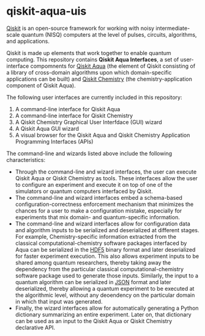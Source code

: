 # qiskit-aqua-uis
[Qiskit](https://github.com/Qiskit/qiskit) is an open-source framework for working with noisy intermediate-scale quantum
(NISQ) computers at the level of pulses, circuits, algorithms, and applications.

Qiskit is made up elements that work together to enable quantum computing. This repository contains **Qiskit Aqua Interfaces**,
a set of user-interface compomnents for [Qiskit Aqua](https://github.com/Qiskit/qiskit-aqua) (the element of Qiskit consisting
of a library of cross-domain algorithms upon which domain-specific applications can be
built) and [Qiskit Chemistry](https://github.com/Qiskit/qiskit-chemistry) (the chemistry-application component of
Qiskit Aqua).

The following user interfaces are currently included in this repository:
1. A command-line interface for Qiskit Aqua
2. A command-line interface for Qiskit Chemistry
3. A Qiskit Chemistry Graphical User Interfdace (GUI) wizard
4. A Qiskit Aqua GUI wizard
5. A visual browser for the Qiskit Aqua and Qiskit Chemistry Application Programming Interfaces (APIs)

The command-line and wizards listed above include the following characteristics:
- Through the command-line and wizard interfaces, the user can execute Qiskit Aqua or Qiskit Chemistry as tools.  These
interfaces allow the user to configure an experiment and execute it on top of one of the simulators or quantum computers
interfaced by Qiskit.
- The command-line and wizard interfaces embed a schema-based configuration-correctness enforcement mechanism that
minimizes the chances for a user to make a configuration mistake, especially for experiments that mix domain- and
quantum-specific information.
- The command-line and wizard interfaces allow for configuration data and algorithm inputs to be serialized and deserialized
at different stages.  For example, Chemistry-specific information extracted from the classical computational-chemistry
software packages interfaced by Aqua can be serialized in the [HDF5](https://www.hdfgroup.org/) binary format and later
deserialized for faster experiment execution.  This also allows experiment inputs to be shared among quantum researchers,
thereby taking away the dependency from the particular classical computational-chemistry software package used to generate
those inputs.  Similarly, the input to a quantum algorithm can be serialized in [JSON](http://json.org/) format and later
deserialized, thereby allowing a quantum experiment to be executed at the algorithmic level, without any deoendency on the
particular domain in which that input was generated.
- Finally, the wizard interfaces allow for automatically generating a Python dictionary summarizing an entire experiment.
Later on, that dictionary can be used as an input to the Qiskit Aqua or Qiskit Chemistry declarative API.

